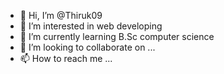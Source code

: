 - 👋 Hi, I’m @Thiruk09
- 👀 I’m interested in web developing
- 🌱 I’m currently learning B.Sc computer science
- 💞️ I’m looking to collaborate on ...
- 📫 How to reach me ...

<!---
Thiruk09/Thiruk09 is a ✨ special ✨ repository because its `README.md` (this file) appears on your GitHub profile.
You can click the Preview link to take a look at your changes.
--->
